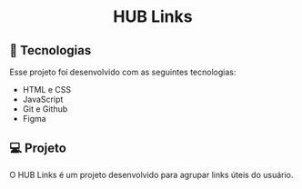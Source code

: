<h1 align="center"> HUB Links </h1>

## 🚀 Tecnologias

Esse projeto foi desenvolvido com as seguintes tecnologias:

- HTML e CSS
- JavaScript
- Git e Github
- Figma

## 💻 Projeto

O HUB Links é um projeto desenvolvido para agrupar links úteis do usuário.